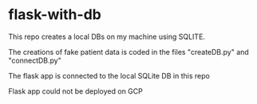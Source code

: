 # flask-with-db

This repo creates a local DBs on my machine using SQLITE.

The creations of fake patient data is coded in the files "createDB.py" and "connectDB.py"

The flask app is connected to the local SQLite DB in this repo

Flask app could not be deployed on GCP

